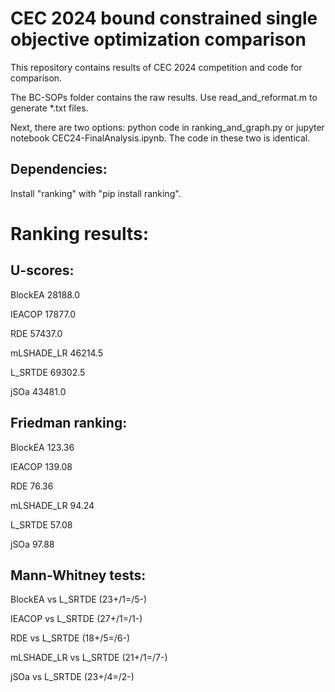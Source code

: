 # CEC 2024 bound constrained single objective optimization comparison

This repository contains results of CEC 2024 competition and code for comparison.

The BC-SOPs folder contains the raw results. Use read_and_reformat.m to generate *.txt files.

Next, there are two options: python code in ranking_and_graph.py or jupyter notebook CEC24-FinalAnalysis.ipynb. The code in these two is identical.

## Dependenсies:

Install "ranking" with "pip install ranking".

# Ranking results:

## U-scores:

BlockEA   28188.0

IEACOP   17877.0

RDE   57437.0

mLSHADE_LR   46214.5

L_SRTDE   69302.5

jSOa   43481.0



## Friedman ranking:

BlockEA   123.36

IEACOP   139.08

RDE   76.36

mLSHADE_LR   94.24

L_SRTDE   57.08

jSOa   97.88



## Mann-Whitney tests:

BlockEA vs L_SRTDE (23+/1=/5-)

IEACOP vs L_SRTDE (27+/1=/1-)

RDE vs L_SRTDE (18+/5=/6-)

mLSHADE_LR vs L_SRTDE (21+/1=/7-)

jSOa vs L_SRTDE (23+/4=/2-)
